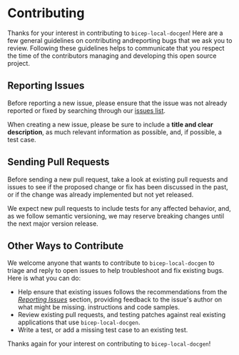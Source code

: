 # Contributing

Thanks for your interest in contributing to `bicep-local-docgen`! Here are a few general
guidelines on contributing andreporting bugs that we ask you to review. Following these
guidelines helps to communicate that you respect the time of the contributors managing
and developing this open source project.

## Reporting Issues

Before reporting a new issue, please ensure that the issue was not already reported or
fixed by searching through our [issues list][00].

When creating a new issue, please be sure to include a **title and clear description**,
as much relevant information as possible, and, if possible, a test case.

## Sending Pull Requests

Before sending a new pull request, take a look at existing pull requests and issues to
see if the proposed change or fix has been discussed in the past, or if the change was
already implemented but not yet released.

We expect new pull requests to include tests for any affected behavior, and, as we
follow semantic versioning, we may reserve breaking changes until the next major version
release.

## Other Ways to Contribute

We welcome anyone that wants to contribute to `bicep-local-docgen` to triage and reply to
open issues to help troubleshoot and fix existing bugs. Here is what you can do:

- Help ensure that existing issues follows the recommendations from the _[Reporting Issues][01]_
  section, providing feedback to the issue's author on what might be missing.
  instructions and code samples.
- Review existing pull requests, and testing patches against real existing applications that use
  `bicep-local-docgen`.
- Write a test, or add a missing test case to an existing test.

Thanks again for your interest on contributing to `bicep-local-docgen`!

<!-- Link reference definitions -->
[00]: https://github.com/Gijsreyn/bicep-local-docgen/issues
[01]: #reporting-issues
